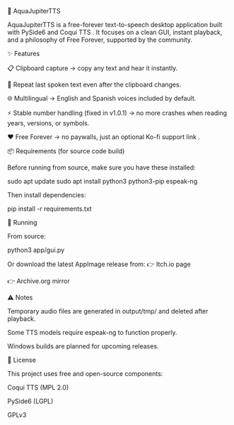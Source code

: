 🌊 AquaJupiterTTS

AquaJupiterTTS is a free-forever text-to-speech desktop application built with PySide6
 and Coqui TTS
.
It focuses on a clean GUI, instant playback, and a philosophy of Free Forever, supported by the community.

✨ Features

📋 Clipboard capture → copy any text and hear it instantly.

🔁 Repeat last spoken text even after the clipboard changes.

🌐 Multilingual → English and Spanish voices included by default.

⚡ Stable number handling (fixed in v1.0.1) → no more crashes when reading years, versions, or symbols.

❤️ Free Forever → no paywalls, just an optional Ko-fi support link
.

📦 Requirements (for source code build)

Before running from source, make sure you have these installed:

sudo apt update
sudo apt install python3 python3-pip espeak-ng


Then install dependencies:

pip install -r requirements.txt

🚀 Running

From source:

python3 app/gui.py


Or download the latest AppImage release from:
👉 Itch.io page

👉 Archive.org mirror

⚠️ Notes

Temporary audio files are generated in output/tmp/ and deleted after playback.

Some TTS models require espeak-ng to function properly.

Windows builds are planned for upcoming releases.

📜 License

This project uses free and open-source components:

Coqui TTS (MPL 2.0)

PySide6 (LGPL)

GPLv3
